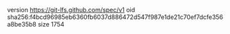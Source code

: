 version https://git-lfs.github.com/spec/v1
oid sha256:f4bcd96985eb6360fb6037d886472d547f987e1de21c70ef7dcfe356a8be35b8
size 1754
